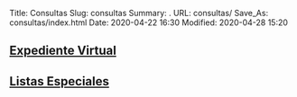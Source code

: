 Title: Consultas
Slug: consultas
Summary: .
URL: consultas/
Save_As: consultas/index.html
Date: 2020-04-22 16:30
Modified: 2020-04-28 15:20


## [Expediente Virtual](expediente-virtual/)

## [Listas Especiales](listas-especiales/)
